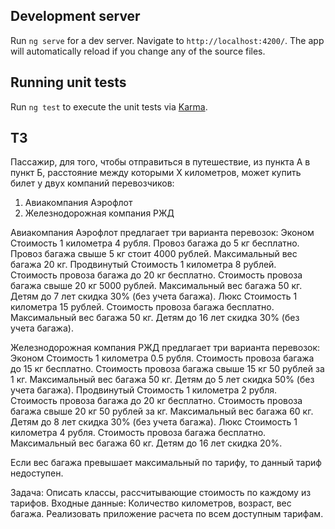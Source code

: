 ## Development server

Run `ng serve` for a dev server. Navigate to `http://localhost:4200/`. The app will automatically reload if you change any of the source files.

## Running unit tests

Run `ng test` to execute the unit tests via [Karma](https://karma-runner.github.io).

## ТЗ

Пассажир, для того, чтобы отправиться в путешествие, из пункта А в пункт Б, расстояние между которыми Х километров, может купить билет у двух компаний перевозчиков:
1. Авиакомпания Аэрофлот
2. Железнодорожная компания РЖД

Авиакомпания Аэрофлот предлагает три варианта перевозок:
Эконом
Стоимость 1 километра 4 рубля.
Провоз багажа до 5 кг бесплатно.
Провоз багажа свыше 5 кг стоит 4000 рублей.
Максимальный вес багажа 20 кг.
Продвинутый
Стоимость 1 километра 8 рублей.
Стоимость провоза багажа до 20 кг бесплатно.
Стоимость провоза багажа свыше 20 кг 5000 рублей.
Максимальный вес багажа 50 кг.
Детям до 7 лет скидка 30% (без учета багажа).
Люкс
Стоимость 1 километра 15 рублей.
Стоимость провоза багажа бесплатно.
Максимальный вес багажа 50 кг.
Детям до 16 лет скидка 30% (без учета багажа).

Железнодорожная компания РЖД предлагает три варианта перевозок:
Эконом
Стоимость 1 километра 0.5 рубля.
Стоимость провоза багажа до 15 кг бесплатно.
Стоимость провоза багажа свыше 15 кг 50 рублей за 1 кг.
Максимальный вес багажа 50 кг.
Детям до 5 лет скидка 50% (без учета багажа).
Продвинутый
Стоимость 1 километра 2 рубля.
Стоимость провоза багажа до 20 кг бесплатно.
Стоимость провоза багажа свыше 20 кг 50 рублей за кг.
Максимальный вес багажа 60 кг.
Детям до 8 лет скидка 30% (без учета багажа).
Люкс
Стоимость 1 километра 4 рубля.
Стоимость провоза багажа бесплатно.
Максимальный вес багажа 60 кг.
Детям до 16 лет скидка 20%.

Если вес багажа превышает максимальный по тарифу, то данный тариф недоступен.


Задача: Описать классы, рассчитывающие стоимость по каждому из тарифов. Входные данные: Количество километров, возраст, вес багажа. Реализовать приложение расчета по всем доступным тарифам.
